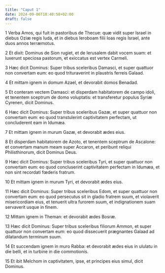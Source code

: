 ```yaml
---
title: "Caput 1"
date: 2024-09-06T18:40:58+02:00
draft: false
---
```




1 Verba Amos, qui fuit in pastoribus de Thecue: quæ vidit super Israel in diebus Oziæ regis Iuda, et in diebus Ieroboam filii Ioas regis Israel, ante duos annos terræmotus.

2 Et dixit: Dominus de Sion rugiet, et de Ierusalem dabit vocem suam: et luxerunt speciosa pastorum, et exiccatus est vertex Carmeli.

3 Hæc dicit Dominus: Super tribus sceleribus Damasci, et super quattuor non convertam eum: eo quod trituraverint in plaustris ferreis Galaad.

4 Et mittam ignem in domum Azael, et devorabit domos Benadad.

5 Et conteram vectem Damasci: et disperdam habitatorem de campo idoli, et tenentem sceptrum de domo voluptatis: et transferetur populus Syriæ Cyrenen, dicit Dominus.

6 Hæc dicit Dominus: Super tribus sceleribus Gazæ, et super quattuor non convertam eum: eo quod transtulerint captivitatem perfectam, ut concluderent eam in Idumæa.

7 Et mittam ignem in murum Gazæ, et devorabit ædes eius.

8 Et disperdam habitatorem de Azoto, et tenentem sceptrum de Ascalone: et convertam manum meam super Accaron, et peribunt reliqui Philisthinorum, dicit Dominus Deus.

9 Hæc dicit Dominus: Super tribus sceleribus Tyri, et super quattuor non convertam eum: eo quod concluserint captivitatem perfectam in Idumæa, et non sint recordati fœderis fratrum.

10 Et mittam ignem in murum Tyri, et devorabit ædes eius.

11 Hæc dicit Dominus: Super tribus sceleribus Edom, et super quattuor non convertam eum: eo quod persecutus sit in gladio fratrem suum, et violaverit misericordiam eius, et tenuerit ultra furorem suum, et indignationem suam servaverit usque in finem.

12 Mittam ignem in Theman: et devorabit ædes Bosræ.

13 Hæc dicit Dominus: Super tribus sceleribus filiorum Ammon, et super quattuor non convertam eum: eo quod dissecuerit prægnantes Galaad ad dilatandum terminum suum.

14 Et succendam ignem in muro Rabba: et devorabit ædes eius in ululatu in die belli, et in turbine in die commotionis.

15 Et ibit Melchom in captivitatem, ipse, et principes eius simul, dicit Dominus.

